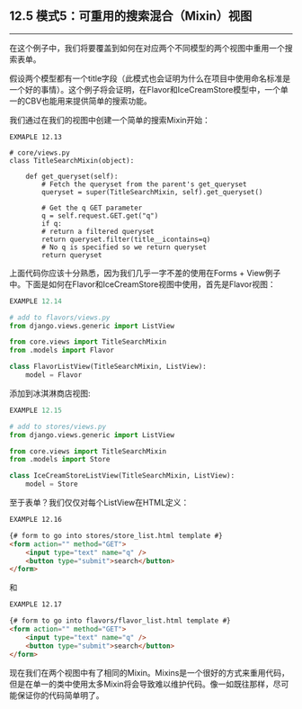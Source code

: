 ﻿## 12.5 模式5：可重用的搜索混合（Mixin）视图

---

在这个例子中，我们将要覆盖到如何在对应两个不同模型的两个视图中重用一个搜索表单。

假设两个模型都有一个title字段（此模式也会证明为什么在项目中使用命名标准是一个好的事情）。这个例子将会证明，在Flavor和IceCreamStore模型中，一个单一的CBV也能用来提供简单的搜索功能。

我们通过在我们的视图中创建一个简单的搜索Mixin开始：

```pytho
EXMAPLE 12.13

# core/views.py
class TitleSearchMixin(object):

    def get_queryset(self):
        # Fetch the queryset from the parent's get_queryset
        queryset = super(TitleSearchMixin, self).get_queryset()
        
        # Get the q GET parameter
        q = self.request.GET.get("q")
        if q:
        # return a filtered queryset
        return queryset.filter(title__icontains=q)
        # No q is specified so we return queryset
        return queryset
```

上面代码你应该十分熟悉，因为我们几乎一字不差的使用在Forms + View例子中。下面是如何在Flavor和IceCreamStore视图中使用，首先是Flavor视图：

```python
EXAMPLE 12.14

# add to flavors/views.py
from django.views.generic import ListView

from core.views import TitleSearchMixin
from .models import Flavor

class FlavorListView(TitleSearchMixin, ListView):
    model = Flavor
```

添加到冰淇淋商店视图:

```python
EXAMPLE 12.15

# add to stores/views.py
from django.views.generic import ListView

from core.views import TitleSearchMixin
from .models import Store

class IceCreamStoreListView(TitleSearchMixin, ListView):
    model = Store
```

至于表单？我们仅仅对每个ListView在HTML定义：

```html
EXAMPLE 12.16

{# form to go into stores/store_list.html template #}
<form action="" method="GET">
    <input type="text" name="q" />
    <button type="submit">search</button>
</form>
```

和

```html
EXAMPLE 12.17

{# form to go into flavors/flavor_list.html template #}
<form action="" method="GET">
    <input type="text" name="q" />
    <button type="submit">search</button>
</form>
```

现在我们在两个视图中有了相同的Mixin。Mixins是一个很好的方式来重用代码，但是在单一的类中使用太多Mixin将会导致难以维护代码。像一如既往那样，尽可能保证你的代码简单明了。

